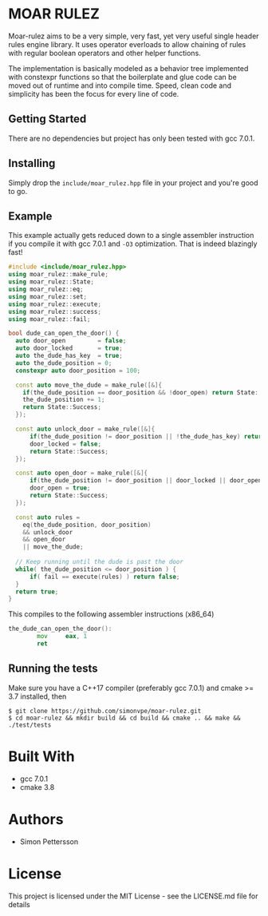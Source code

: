# MOAR RULEZ
Moar-rulez aims to be a very simple, very fast, yet very useful single header rules engine library. It uses operator everloads to allow chaining of rules with regular boolean operators and other helper functions.

The implementation is basically modeled as a behavior tree implemented with constexpr functions so that the boilerplate and glue code can be moved out of runtime and into compile time. Speed, clean code and simplicity has been the focus for every line of code.

## Getting Started ##

There are no dependencies but project has only been tested with gcc 7.0.1.

## Installing ##

Simply drop the `include/moar_rulez.hpp` file in your project and you're good to go.

## Example ##
This example actually gets reduced down to a single assembler instruction if you compile it with gcc 7.0.1 and `-O3` optimization. That is indeed blazingly fast!
```c++
#include <include/moar_rulez.hpp>
using moar_rulez::make_rule;
using moar_rulez::State;
using moar_rulez::eq;
using moar_rulez::set;
using moar_rulez::execute;
using moar_rulez::success;
using moar_rulez::fail;

bool dude_can_open_the_door() {
  auto door_open         = false;
  auto door_locked       = true;
  auto the_dude_has_key  = true;
  auto the_dude_position = 0;
  constexpr auto door_position = 100;

  const auto move_the_dude = make_rule([&]{
    if(the_dude_position == door_position && !door_open) return State::Fail;
    the_dude_position += 1;
    return State::Success;
  });

  const auto unlock_door = make_rule([&]{
      if(the_dude_position != door_position || !the_dude_has_key) return State::Fail;
      door_locked = false;
      return State::Success;
  });

  const auto open_door = make_rule([&]{
      if(the_dude_position != door_position || door_locked || door_open) return State::Fail;
      door_open = true;
      return State::Success;
  });

  const auto rules =
    eq(the_dude_position, door_position) 
    && unlock_door 
    && open_door 
    || move_the_dude;
    
  // Keep running until the dude is past the door
  while( the_dude_position <= door_position ) {
      if( fail == execute(rules) ) return false;
  }
  return true;
}
```

This compiles to the following assembler instructions (x86_64)
```asm
the_dude_can_open_the_door():
        mov     eax, 1
        ret
```

## Running the tests ##
Make sure you have a C++17 compiler (preferably gcc 7.0.1) and cmake >= 3.7 installed, then
```
$ git clone https://github.com/simonvpe/moar-rulez.git
$ cd moar-rulez && mkdir build && cd build && cmake .. && make && ./test/tests
```
# Built With #
* gcc 7.0.1
* cmake 3.8

# Authors #
* Simon Pettersson

# License #
This project is licensed under the MIT License - see the LICENSE.md file for details
